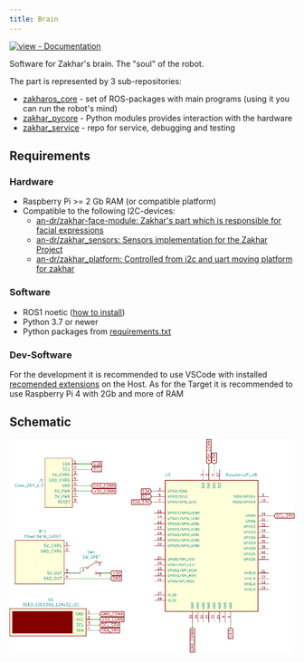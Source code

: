 ```yaml
---
title: Brain
---
```



[![view - Documentation](https://img.shields.io/badge/Source%20Code-GitHub-blue)](https://github.com/Zakhar-the-Robot/brain "Go to repository")

Software for Zakhar's brain. The "soul" of the robot.

The part is represented by 3 sub-repositories:

- [zakharos_core](https://github.com/an-dr/zakharos_core) - set of ROS-packages with main programs (using it you can run the robot's mind)
- [zakhar_pycore](https://github.com/an-dr/zakhar_pycore) - Python modules provides interaction with the hardware
- [zakhar_service](https://github.com/an-dr/zakhar_service) - repo for service, debugging and testing

## Requirements

### Hardware

- Raspberry Pi >= 2 Gb RAM (or compatible platform)
- Compatible to the following I2C-devices:
    - [an-dr/zakhar-face-module: Zakhar's part which is responsible for facial expressions](https://github.com/an-dr/zakhar-face-module)
    - [an-dr/zakhar_sensors: Sensors implementation for the Zakhar Project](https://github.com/an-dr/zakhar_sensors)
    - [an-dr/zakhar_platform: Controlled from i2c and uart moving platform for zakhar](https://github.com/an-dr/zakhar_platform)
  
### Software

- ROS1 noetic ([how to install](ros_install.md))
- Python 3.7 or newer
- Python packages from [requirements.txt](requirements.txt)

### Dev-Software

For the development it is recommended to use VSCode with installed [recomended extensions](.vscode/extensions.json) on the Host. As for the Target it is recommended to use Raspberry Pi 4 with 2Gb and more  of RAM

## Schematic

<img src="_index_schematic.svg" alt="platform_schematic" width="800">
